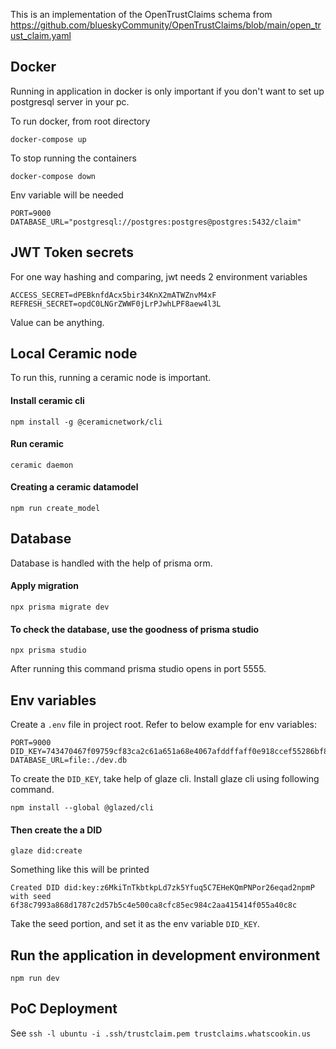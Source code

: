 This is an implementation of the OpenTrustClaims schema from https://github.com/blueskyCommunity/OpenTrustClaims/blob/main/open_trust_claim.yaml

## Docker

Running in application in docker is only important if you don't want to set up postgresql server in your pc.

To run docker, from root directory

```
docker-compose up
```

To stop running the containers

```
docker-compose down
```

Env variable will be needed

```
PORT=9000
DATABASE_URL="postgresql://postgres:postgres@postgres:5432/claim"
```

## JWT Token secrets

For one way hashing and comparing, jwt needs 2 environment variables

```
ACCESS_SECRET=dPEBknfdAcx5bir34KnX2mATWZnvM4xF
REFRESH_SECRET=opdC0LNGrZWWF0jLrPJwhLPF8aew4l3L
```

Value can be anything.

## Local Ceramic node

To run this, running a ceramic node is important.

#### Install ceramic cli

```
npm install -g @ceramicnetwork/cli
```

#### Run ceramic

```
ceramic daemon
```

#### Creating a ceramic datamodel

```
npm run create_model
```

## Database

Database is handled with the help of prisma orm.

#### Apply migration

```
npx prisma migrate dev
```

#### To check the database, use the goodness of prisma studio

```
npx prisma studio
```

After running this command prisma studio opens in port 5555.

## Env variables

Create a `.env` file in project root. Refer to below example for env variables:

```
PORT=9000
DID_KEY=743470467f09759cf83ca2c61a651a68e4067afddffaff0e918ccef55286bf88
DATABASE_URL=file:./dev.db
```

To create the `DID_KEY`, take help of glaze cli. Install glaze cli using following command.

```
npm install --global @glazed/cli
```

#### Then create the a DID

```
glaze did:create
```

Something like this will be printed

```
Created DID did:key:z6MkiTnTkbtkpLd7zk5Yfuq5C7EHeKQmPNPor26eqad2npmP with seed 6f38c7993a868d1787c2d57b5c4e500ca8cfc85ec984c2aa415414f055a40c8c
```

Take the seed portion, and set it as the env variable `DID_KEY`.

## Run the application in development environment

```
npm run dev
```

## PoC Deployment

See `ssh -l ubuntu -i .ssh/trustclaim.pem trustclaims.whatscookin.us`
